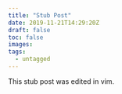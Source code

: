 ```yaml
---
title: "Stub Post"
date: 2019-11-21T14:29:20Z
draft: false
toc: false
images:
tags:
  - untagged
---
```

This stub post was edited in vim.
